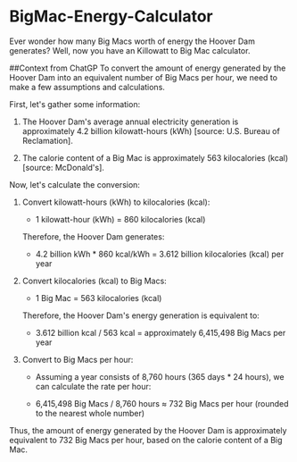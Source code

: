 # BigMac-Energy-Calculator
Ever wonder how many Big Macs worth of energy the Hoover Dam generates? Well, now you have an Killowatt to Big Mac calculator.

##Context from ChatGP
To convert the amount of energy generated by the Hoover Dam into an equivalent number of Big Macs per hour, we need to make a few assumptions and calculations.

First, let's gather some information:

1. The Hoover Dam's average annual electricity generation is approximately 4.2 billion kilowatt-hours (kWh) [source: U.S. Bureau of Reclamation].

2. The calorie content of a Big Mac is approximately 563 kilocalories (kcal) [source: McDonald's].

Now, let's calculate the conversion:

1. Convert kilowatt-hours (kWh) to kilocalories (kcal):
   - 1 kilowatt-hour (kWh) = 860 kilocalories (kcal)

   Therefore, the Hoover Dam generates:
   - 4.2 billion kWh * 860 kcal/kWh = 3.612 billion kilocalories (kcal) per year

2. Convert kilocalories (kcal) to Big Macs:
   - 1 Big Mac = 563 kilocalories (kcal)

   Therefore, the Hoover Dam's energy generation is equivalent to:
   - 3.612 billion kcal / 563 kcal = approximately 6,415,498 Big Macs per year

3. Convert to Big Macs per hour:
   - Assuming a year consists of 8,760 hours (365 days * 24 hours), we can calculate the rate per hour:

   - 6,415,498 Big Macs / 8,760 hours ≈ 732 Big Macs per hour (rounded to the nearest whole number)

Thus, the amount of energy generated by the Hoover Dam is approximately equivalent to 732 Big Macs per hour, based on the calorie content of a Big Mac.
